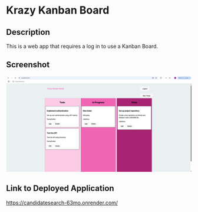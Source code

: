 # Krazy Kanban Board

## Description

This is a web app that requires a log in to use a Kanban Board.

## Screenshot

![Screenshot](screenshot.png)

## Link to Deployed Application

https://candidatesearch-63mo.onrender.com/
